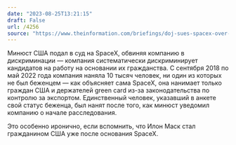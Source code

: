 ```yaml
---
date: "2023-08-25T13:21:15"
draft: False
url: /4256
source: "https://www.theinformation.com/briefings/doj-sues-spacex-over-hiring-discrimination"
---
```


Минюст США подал в суд на SpaceX, обвиняя компанию в дискриминации — компания систематически дискриминирует кандидатов на работу на основании их гражданства. С сентября 2018 по май 2022 года компания наняла 10 тысяч человек, ни один из которых не был беженцем — как объясняет сама SpaceX, она нанимает только граждан США и держателей green card из-за законодательства по контролю за экспортом. Единственный человек, указавший в анкете свой статус беженца, был нанят после того, как минюст уведомил компанию о начале расследования.

Это особенно иронично, если вспомнить, что Илон Маск стал гражданином США уже после основания SpaceX.
